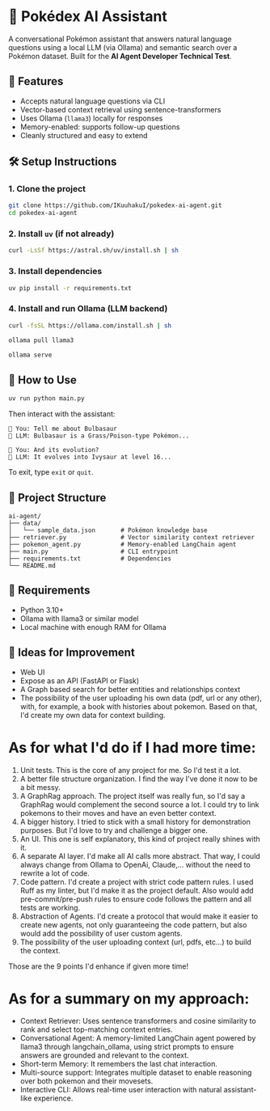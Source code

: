 # 🧠 Pokédex AI Assistant

A conversational Pokémon assistant that answers natural language questions using a local LLM (via Ollama) and semantic search over a Pokémon dataset. Built for the **AI Agent Developer Technical Test**.

## 🚀 Features

- Accepts natural language questions via CLI
- Vector-based context retrieval using sentence-transformers
- Uses Ollama (`llama3`) locally for responses
- Memory-enabled: supports follow-up questions
- Cleanly structured and easy to extend

## 🛠️ Setup Instructions

### 1. Clone the project

```bash
git clone https://github.com/IKuuhakuI/pokedex-ai-agent.git
cd pokedex-ai-agent
```

### 2. Install `uv` (if not already)

```bash
curl -LsSf https://astral.sh/uv/install.sh | sh
```

### 3. Install dependencies

```bash
uv pip install -r requirements.txt
```

### 4. Install and run Ollama (LLM backend)

```bash
curl -fsSL https://ollama.com/install.sh | sh

ollama pull llama3

ollama serve
```

## 🧪 How to Use

```bash
uv run python main.py
```

Then interact with the assistant:

```
🧑 You: Tell me about Bulbasaur
🤖 LLM: Bulbasaur is a Grass/Poison-type Pokémon...

🧑 You: And its evolution?
🤖 LLM: It evolves into Ivysaur at level 16...
```

To exit, type `exit` or `quit`.

## 📁 Project Structure

```
ai-agent/
├── data/
│   └── sample_data.json       # Pokémon knowledge base
├── retriever.py               # Vector similarity context retriever
├── pokemon_agent.py           # Memory-enabled LangChain agent
├── main.py                    # CLI entrypoint
├── requirements.txt           # Dependencies
└── README.md
```

## 📌 Requirements

- Python 3.10+
- Ollama with llama3 or similar model
- Local machine with enough RAM for Ollama

## 🧠 Ideas for Improvement

- Web UI
- Expose as an API (FastAPI or Flask)
- A Graph based search for better entities and relationships context
- The possibility of the user uploading his own data (pdf, url or any other), with, for example, a book with histories about pokemon. Based on that, I'd create my own data for context building.

# As for what I'd do if I had more time:

1. Unit tests. This is the core of any project for me. So I'd test it a lot.
2. A better file structure organization. I find the way I've done it now to be a bit messy.
3. A GraphRag approach. The project itself was really fun, so I'd say a GraphRag would complement the second source a lot. I could try to link pokemons to their moves and have an even better context.
4. A bigger history. I tried to stick with a small history for demonstration purposes. But I'd love to try and challenge a bigger one.
5. An UI. This one is self explanatory, this kind of project really shines with it.
6. A separate AI layer. I'd make all AI calls more abstract. That way, I could always change from Ollama to OpenAi, Claude,... without the need to rewrite a lot of code.
7. Code pattern. I'd create a project with strict code pattern rules. I used Ruff as my linter, but I'd make it as the project default. Also would add pre-commit/pre-push rules to ensure code follows the pattern and all tests are working.
8. Abstraction of Agents. I'd create a protocol that would make it easier to create new agents, not only guaranteeing the code pattern, but also would add the possibility of user custom agents.
9. The possibility of the user uploading context (url, pdfs, etc...) to build the context.

Those are the 9 points I'd enhance if given more time!

# As for a summary on my approach:

- Context Retriever: Uses sentence transformers and cosine similarity to rank and select top-matching context entries.
- Conversational Agent: A memory-limited LangChain agent powered by llama3 through langchain_ollama, using strict prompts to ensure answers are grounded and relevant to the context.
- Short-term Memory: It remembers the last chat interaction.
- Multi-source support: Integrates multiple dataset to enable reasoning over both pokemon and their movesets.
- Interactive CLI: Allows real-time user interaction with natural assistant-like experience.
